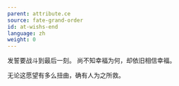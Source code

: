 ```yaml
---
parent: attribute.ce
source: fate-grand-order
id: at-wishs-end
language: zh
weight: 0
---
```


发誓要战斗到最后一刻。
尚不知幸福为何，却依旧相信幸福。

无论这愿望有多么扭曲，确有人为之所救。
